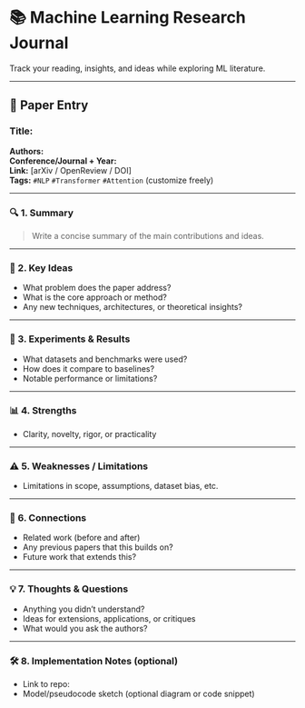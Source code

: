 # 📚 Machine Learning Research Journal

Track your reading, insights, and ideas while exploring ML literature.

---

## 📄 Paper Entry

### Title:
**Authors:**  
**Conference/Journal + Year:**  
**Link:** [arXiv / OpenReview / DOI]  
**Tags:** `#NLP` `#Transformer` `#Attention` (customize freely)

---

### 🔍 1. Summary
> Write a concise summary of the main contributions and ideas.

---

### 🧠 2. Key Ideas
- What problem does the paper address?
- What is the core approach or method?
- Any new techniques, architectures, or theoretical insights?

---

### 🧪 3. Experiments & Results
- What datasets and benchmarks were used?
- How does it compare to baselines?
- Notable performance or limitations?

---

### 📊 4. Strengths
- Clarity, novelty, rigor, or practicality

---

### ⚠️ 5. Weaknesses / Limitations
- Limitations in scope, assumptions, dataset bias, etc.

---

### 🔗 6. Connections
- Related work (before and after)
- Any previous papers that this builds on?
- Future work that extends this?

---

### 💡 7. Thoughts & Questions
- Anything you didn’t understand?
- Ideas for extensions, applications, or critiques
- What would you ask the authors?

---

### 🛠 8. Implementation Notes (optional)
- Link to repo:  
- Model/pseudocode sketch (optional diagram or code snippet)
